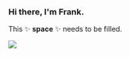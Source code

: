 ### Hi there, I'm Frank.

This ✨ __space__ ✨ needs to be filled.

![](https://komarev.com/ghpvc/?username=fraank&color=000000)

